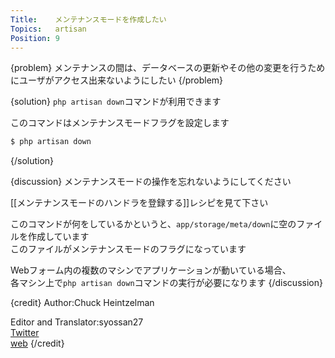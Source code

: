 ```yaml
---
Title:    メンテナンスモードを作成したい
Topics:   artisan
Position: 9
---
```


{problem}
メンテナンスの間は、データベースの更新やその他の変更を行うためにユーザがアクセス出来ないようにしたい
{/problem}

{solution}
`php artisan down`コマンドが利用できます

このコマンドはメンテナンスモードフラグを設定します

```bash
$ php artisan down
```
{/solution}

{discussion}
メンテナンスモードの操作を忘れないようにしてください

[[メンテナンスモードのハンドラを登録する]]レシピを見て下さい

このコマンドが何をしているかというと、`app/storage/meta/down`に空のファイルを作成しています  
このファイルがメンテナンスモードのフラグになっています

Webフォーム内の複数のマシンでアプリケーションが動いている場合、  
各マシン上で`php artisan down`コマンドの実行が必要になります
{/discussion}

{credit}
Author:Chuck Heintzelman

Editor and Translator:syossan27  
[Twitter](https://twitter.com/syossan27)  
[web](http://syossan.hateblo.jp/0)
{/credit}
